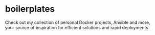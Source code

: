 # boilerplates
Check out my collection of personal Docker projects, Ansible and more, your source of inspiration for efficient solutions and rapid deployments.
